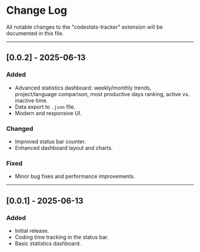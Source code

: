 # Change Log

All notable changes to the "codestats-tracker" extension will be documented in this file.

---

## [0.0.2] - 2025-06-13

### Added
- Advanced statistics dashboard: weekly/monthly trends, project/language comparison, most productive days ranking, active vs. inactive time.
- Data export to `.json` file.
- Modern and responsive UI.

### Changed
- Improved status bar counter.
- Enhanced dashboard layout and charts.

### Fixed
- Minor bug fixes and performance improvements.

---

## [0.0.1] - 2025-06-13

### Added
- Initial release.
- Coding time tracking in the status bar.
- Basic statistics dashboard.